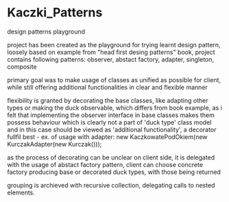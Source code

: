 # Kaczki_Patterns
design patterns playground

project has been created as the playground for trying learnt design pattern,
loosely based on example from "head first desing patterns" book, project
contains following patterns: observer, abstact factory, adapter, singleton, composite 

primary goal was to make usage of classes as unified as possible for client, while still offering additional functionalities in clear and flexible manner

flexibility is granted by decorating the base classes, like adapting other types or making the duck observable, which differs from book example, as i felt that implementing the observer interface in base classes makes them possess
behaviour which is clearly not a part of 'duck type' class model and in this case should be viewed as 'additional functionality', a decorator fullfil best -
ex. of usage with adapter: new KaczkowatePodOkiem(new KurczakAdapter(new Kurczak()));

as the process of decorating can be unclear on client side, it is delegated with the usage of abstact factory pattern,
client can choose concrete factory producing base or decorated duck types, with those being returned

grouping is archieved with recursive collection, delegating calls to nested elements.
